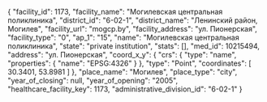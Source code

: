 {
    "facility_id": 1173,
    "facility_name": "Могилевская центральная поликлиника",
    "district_id": "6-02-1",
    "district_name": "Ленинский район, Могилев",
    "facility_url": "mogcp.by",
    "facility_address": "ул. Пионерская",
    "facility_type": "0",
    "ap_1": "15",
    "name": "Могилевская центральная поликлиника",
    "state": "private institution",
    "stats": [],
    "med_id": 10215494,
    "address": "ул. Пионерская",
    "coord_x_y": {
        "crs": {
            "type": "name",
            "properties": {
                "name": "EPSG:4326"
            }
        },
        "type": "Point",
        "coordinates": [
            30.3401,
            53.8981
        ]
    },
    "place_name": "Могилев",
    "place_type": "city",
    "year_of_closing": null,
    "year_of_opening": "2005",
    "healthcare_facility_key": 1173,
    "administrative_division_id": "6-02-1"
}